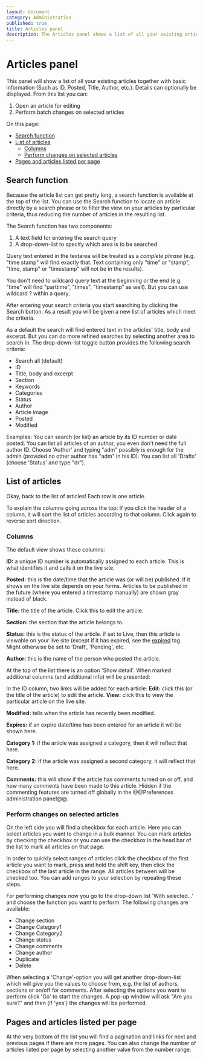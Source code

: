 ```yaml
---
layout: document
category: Administration
published: true
title: Articles panel
description: The Articles panel shows a list of all your existing articles, together with some basic information on each.
---
```


# Articles panel

This panel will show a list of all your existing articles together with basic information (Such as ID, Posted, Title, Author, etc.). Details can optionally be displayed. From this list you can:

1. Open an article for editing
2. Perform batch changes on selected articles

On this page:

* [Search function](#search-function)
* [List of articles](#list-of-articles)
  * [Columns](#columns)
  * [Perform changes on selected articles](#perform-changes-on-selected-articles)
* [Pages and articles listed per page](#pages-and-articles-listed-per-page)

## Search function

Because the article list can get pretty long, a search function is available at the top of the list. You can use the Search function to locate an article directly by a search phrase or to filter the view on your articles by particular criteria, thus reducing the number of articles in the resulting list.

The Search function has two components:

1. A text field for entering the search query
2. A drop-down-list to specify which area is to be searched

Query text entered in the textarea will be treated as a *complete phrase* (e.g. "time stamp" will find exactly that. Text containing only "time" or "stamp", "time, stamp" or "timestamp" will not be in the results).

You don't need to wildcard query text at the beginning or the end (e.g. "time" will find "parttime", "times", "timestamp" as well). But you can use wildcard ? within a query.

After entering your search criteria you start searching by clicking the Search button. As a result you will be given a new list of articles which meet the criteria.

As a default the search will find entered text in the articles' title,
body and excerpt. But you can do more refined searches by selecting
another area to search in. The drop-down-list toggle button provides the following search criteria:

* Search all (default)
* ID
* Title, body and excerpt
* Section
* Keywords
* Categories
* Status
* Author
* Article image
* Posted
* Modified

Examples: You can search (or list) an article by its ID number or date posted. You can list all articles of an author, you even don't need the full author ID. Choose 'Author' and typing "adm" possibly is enough for the admin (provided no other author has "adm" in his ID). You can list all 'Drafts' (choose 'Status' and type "dr").

## List of articles

Okay, back to the list of articles! Each row is one article.

To explain the *columns* going across the top: If you click the header of a column, it will sort the list of articles according to that column. Click again to reverse sort direction.

### Columns

The default view shows these columns:

**ID:** a unique ID number is automatically assigned to each article. This is what identifies it and calls it on the live site.

**Posted:** this is the date/time that the article was (or will be) published. If it shows on the live site depends on your forms. Articles to be published in the future (where you entered a timestamp manually) are shown gray instead of black.

**Title:** the title of the article. Click this to edit the article.

**Section:** the section that the article belongs to.

**Status:** this is the status of the article. if set to Live, then this article is viewable on your live site (except if it has expired, see the [expired](http://docs.textpattern.io/tags/expired) tag. Might otherwise be set to 'Draft', 'Pending', etc.

**Author:** this is the name of the person who posted the article.

At the top of the list there is an option 'Show detail'. When marked additional columns (and additional info) will be presented:

In the ID column, two links will be added for each article: **Edit:** click this (or the title of the article) to edit the article. **View:** click this to view the particular article on the live site.

**Modified:** tells when the article has recently been modified.

**Expires:** if an expire date/time has been entered for an article it will be shown here.

**Category 1:** if the article was assigned a category, then it will reflect that here.

**Category 2:** if the article was assigned a second category, it will reflect that here.

**Comments:** this will show if the article has comments turned on or off, and how many comments have been made to this article. Hidden if the commenting features are turned off globally in the @@Preferences administration panel@@.

### Perform changes on selected articles

On the left side you will find a checkbox for each article. Here you can select articles you want to change in a bulk manner. You can mark articles by checking the checkbox or you can use the checkbox in the head bar of the list to mark all articles on that page.

In order to quickly select ranges of articles click the checkbox of the first article you want to mark, press and hold the shift key, then click the checkbox of the last article in the range. All articles between will be checked too. You can add ranges to your selection by repeating these steps.

For performing changes now you go to the drop-down list 'With selected...' and choose the function you want to perform. The following changes are available:

* Change section
* Change Category1
* Change Category2
* Change status
* Change comments
* Change author
* Duplicate
* Delete

When selecting a 'Change'-option you will get another drop-down-list which will give you the values to choose from, e.g. the list of authors, sections or on/off for comments. After selecting the options you want to perform click 'Go' to start the changes. A pop-up window will ask "Are you sure?" and then (if 'yes') the changes will be performed.

## Pages and articles listed per page

At the very bottom of the list you will find a pagination and links for next and previous pages if there are more pages. You can also change the number of articles listed per page by selecting another value from the number range.
